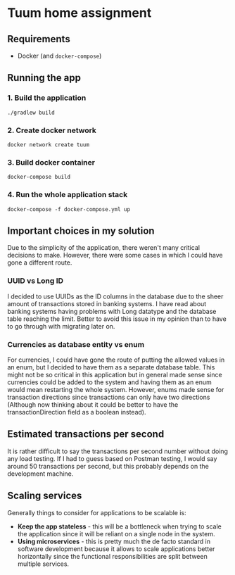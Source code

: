# Tuum home assignment

## Requirements
* Docker (and `docker-compose`)

## Running the app

### 1. Build the application

    ./gradlew build

### 2. Create docker network

    docker network create tuum

### 3. Build docker container

    docker-compose build

### 4. Run the whole application stack

    docker-compose -f docker-compose.yml up

## Important choices in my solution
Due to the simplicity of the application, there weren't many critical decisions to make.
However, there were some cases in which I could have gone a different route.

### UUID vs Long ID
I decided to use UUIDs as the ID columns in the database due to the sheer amount of transactions stored in banking systems.
I have read about banking systems having problems with Long datatype and the database table reaching the limit.
Better to avoid this issue in my opinion than to have to go through with migrating later on.

### Currencies as database entity vs enum 
For currencies, I could have gone the route of putting the allowed values in an enum, 
but I decided to have them as a separate database table.
This might not be so critical in this application but in general made sense
since currencies could be added to the system and having them as an enum would mean restarting the whole system.
However, enums made sense for transaction directions since transactions can only have two directions 
(Although now thinking about it could be better to have the transactionDirection field as a boolean instead). 

## Estimated transactions per second
It is rather difficult to say the transactions per second number without doing any load testing.
If I had to guess based on Postman testing, I would say around 50 transactions per second,
but this probably depends on the development machine. 

## Scaling services
Generally things to consider for applications to be scalable is:
* **Keep the app stateless** - this will be a bottleneck when trying to scale the application 
since it will be reliant on a single node in the system.
* **Using microservices** - this is pretty much the de facto standard in software development
because it allows to scale applications better horizontally since the functional responsibilities
are split between multiple services.
